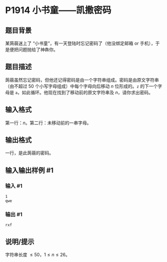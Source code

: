 # P1914 小书童——凯撒密码

## 题目背景

某蒟蒻迷上了 “小书童”，有一天登陆时忘记密码了（他没绑定邮箱 or 手机），于是便把问题抛给了神犇你。

## 题目描述

蒟蒻虽然忘记密码，但他还记得密码是由一个字符串组成。密码是由原文字符串（由不超过 50 个小写字母组成）中每个字母向后移动 $n$ 位形成的。`z` 的下一个字母是 `a`，如此循环。他现在找到了移动前的原文字符串及 $n$，请你求出密码。

## 输入格式

第一行：$n$。第二行：未移动前的一串字母。

## 输出格式

一行，是此蒟蒻的密码。

## 输入输出样例 #1

### 输入 #1

```
1
qwe
```

### 输出 #1

```
rxf
```

## 说明/提示

字符串长度 $\le 50$，$1 \leq n \leq 26$。
